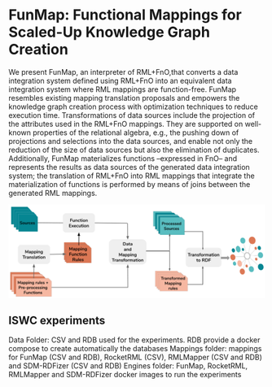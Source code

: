 # FunMap: Functional Mappings for Scaled-Up Knowledge Graph Creation

We present FunMap, an interpreter of RML+FnO,that converts a data integration system defined using RML+FnO into an equivalent data integration system where RML mappings are function-free. FunMap resembles existing mapping translation proposals and empowers the  knowledge  graph  creation  process  with  optimization  techniques  to  reduce execution  time.  Transformations  of  data  sources  include  the  projection  of  the attributes used in the RML+FnO mappings. They are supported on well-known properties of the relational algebra, e.g., the pushing down of projections and selections into the data sources, and enable not only the reduction of the size of  data  sources  but  also  the  elimination  of  duplicates.  Additionally,  FunMap materializes  functions  –expressed  in  FnO–  and  represents  the  results  as  data sources of the generated data integration system; the translation of RML+FnO into RML mappings that integrate the materialization of functions is performed by means of joins between the generated RML mappings. 

![FunMap-workflow](images/architecture.png?raw=true "FunMap-workflow")


## ISWC experiments

Data Folder: CSV and RDB used for the experiments. RDB provide a docker compose to create automatically the databases
Mappings folder: mappings for FunMap (CSV and RDB), RocketRML (CSV), RMLMapper (CSV and RDB) and SDM-RDFizer (CSV and RDB)
Engines folder: FunMap, RocketRML, RMLMapper and SDM-RDFizer docker images to run the experiments

